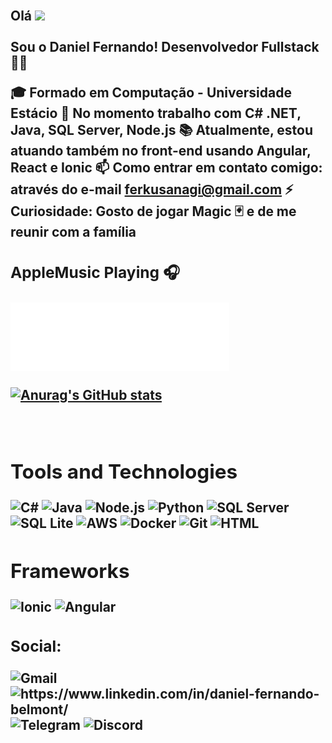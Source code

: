 <h2 align="left">
 <abc>
  <br>Olá <img src="https://user-images.githubusercontent.com/42378118/110234147-e3259600-7f4e-11eb-95be-0c4047144dea.gif" width="30"><br> 
  <br> Sou o Daniel Fernando! Desenvolvedor Fullstack 👨‍💻<br>

🎓 Formado em Computação - Universidade Estácio
🔭 No momento trabalho com C# .NET, Java, SQL Server, Node.js
📚 Atualmente, estou atuando também no front-end usando Angular, React e Ionic
📫 Como entrar em contato comigo: através do e-mail ferkusanagi@gmail.com
⚡ Curiosidade: Gosto de jogar Magic 🃏 e de me reunir com a família 



### AppleMusic Playing 🎧

<img src="https://raw.githubusercontent.com/kittinan/spotify-github-profile/a020cc12ed9a2f5501bb302a1b7f386749a14f1d/img/novatorem.svg" alt="codeSTACKr Spotify Playing" width="350" />

<br />

[![Anurag's GitHub stats](https://github-readme-stats.vercel.app/api?username=belmontsky&theme=tokyonight)](https://github.com/anuraghazra/github-readme-stats)

<br />

## Tools and Technologies

<img src="https://cdn.jsdelivr.net/gh/devicons/devicon/icons/csharp/csharp-original.svg" alt="C#" width="42" height="42" /> <img src="https://cdn.jsdelivr.net/gh/devicons/devicon/icons/java/java-original-wordmark.svg" alt="Java" width="42" height="42" /> <img src="https://cdn.jsdelivr.net/gh/devicons/devicon/icons/nodejs/nodejs-original.svg" alt="Node.js" width="42" height="42"/>  <img src="https://cdn.jsdelivr.net/gh/devicons/devicon/icons/python/python-original-wordmark.svg" alt="Python" width="42" height="42" />  <img src="https://cdn.jsdelivr.net/gh/devicons/devicon/icons/microsoftsqlserver/microsoftsqlserver-plain-wordmark.svg" alt="SQL Server" width="42" height="42"/> <img src="https://cdn.jsdelivr.net/gh/devicons/devicon/icons/sqlite/sqlite-original-wordmark.svg" alt="SQL Lite" width="42"/> <img src="https://cdn.jsdelivr.net/gh/devicons/devicon/icons/amazonwebservices/amazonwebservices-original-wordmark.svg" alt="AWS" width="42"/> <img src="https://cdn.jsdelivr.net/gh/devicons/devicon/icons/docker/docker-original.svg" alt="Docker" width="42"/> <img src="https://cdn.jsdelivr.net/gh/devicons/devicon/icons/git/git-original.svg" alt="Git" width="42"/> <img src="https://cdn.jsdelivr.net/gh/devicons/devicon/icons/html5/html5-original.svg" alt="HTML" width="42"/> 
          
## Frameworks

<img src="https://cdn.jsdelivr.net/gh/devicons/devicon/icons/ionic/ionic-original-wordmark.svg" alt="Ionic" width="42"/> <img src="https://cdn.jsdelivr.net/gh/devicons/devicon/icons/angularjs/angularjs-original.svg" alt="Angular" width="42"/>

### Social:

<img alt="Gmail" src="https://img.shields.io/badge/Gmail-D14836?style=for-the-badge&logo=gmail&logoColor=white" /> 	<img alt="https://www.linkedin.com/in/daniel-fernando-belmont/" src="https://img.shields.io/badge/linkedin%20-%230077B5.svg?&style=for-the-badge&logo=linkedin&logoColor=white"/> <img alt="Telegram" src="https://img.shields.io/badge/Telegram-2CA5E0?style=for-the-badge&logo=telegram&logoColor=white" /> <img alt="Discord" src="https://img.shields.io/badge/%3CServer%3E%20-%237289DA.svg?&style=for-the-badge&logo=discord&logoColor=white"/>


